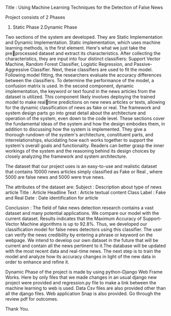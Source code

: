 Title : Using Machine Learning Techniques for the Detection of False News

Project consists of 2 Phases
1. Static Phase
2.Dynamic Phase

Two sections of the system are developed. They are Static Implementation and Dynamic Implementation. Static implementation, which uses machine learning methods, is the first element.
Here's what we just take the preprocessed dataset and extract its characteristics.
After collecting the characteristics, they are input into four distinct classifiers: 
Support Vector Machine, Random Forest Classifier, Logistic Regression, and Passive-Aggressive Classifier. Next, these classifiers are used to fit the model. 
Following model fitting, the researchers evaluate the accuracy differences between the classifiers. To determine the performance of the model,
a confusion matrix is used. In the second component, dynamic implementation, the keyword or text found in the news articles from the dataset is utilized. 
This component likely involves deploying the trained model to make realtime predictions on new news articles or texts, allowing for the dynamic classification of news as fake or real.
The framework and system design parts go into great detail about the architecture and operation of the system, even down to the code level.
These sections cover the fundamental ideas of the system and how the design embodies them, in addition to discussing how the system is implemented.
They give a thorough rundown of the system's architecture, constituent parts, and interrelationships, elucidating how each works together to support the system's overall goals and functionality.
Readers can better grasp the inner workings of the system and the reasoning behind its design choices by closely analyzing the framework and system architecture.

The dataset that our project uses is an easy-to-use and realistic dataset that 
contains 10000 news articles simply classified as Fake or Real , where 5000 are 
false news and 5000 were true news.

The attributes of the dataset are:
Subject : Description about type of news article
Title : Article Headline 
Text : Article textual content 
Class Label : Fake and Real
Date : Date identification for article

Conclusion : 
The field of fake news detection research contains a vast dataset and many potential applications.
We compare our model with the current dataset. Results indicates that the Maximum Accuracy of Support-Vector Machine algorithms is up to 92.8%.
Thus, we developed our classification model for false news detectors using this classifier. The user can verify the news credibility by entering a phrase or keyword on the webpage.
We intend to develop our own dataset in the future that will be current and contain all the news pertinent to it.The database will be updated with the most recent data and real-time news.
The next step is to train the model and analyze how its accuracy changes in light of the new data in order to enhance and refine it.

Dynamic Phase of the project is made by using python-Django Web Frame Works. Here by only files that we made changes in an usual django new project were provided 
and regression.py file to make a link between the machine learning to web is used. Data Csv files are also provided other than all the django files. Web application Snap is also provided.
Go through the review pdf for outcomes.

Thank You.
